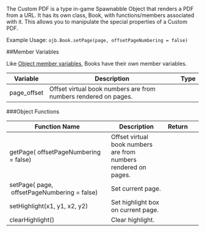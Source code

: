 The Custom PDF is a type in-game Spawnabble Object that renders a PDF from a URL. It has its own class, Book, with functions/members associated with it. This allows you to manipulate the special properties of a Custom PDF.

Example Usage: `ojb.Book.setPage(page, offsetPageNumbering = false)`

##Member Variables

Like [Object member variables](object.md#member-variables), Books have their own member variables.

Variable | Description | Type
-- | -- | :--
<a class="anchor" id="page_offset"></a>page_offset | Offset virtual book numbers are from numbers rendered on pages. | [<span class="tag int"></span>](types.md)

###Object Functions

Function Name | Description | Return | &nbsp;
-- | -- | -- | --:
<a class="anchor" id="getpage"></a>getPage([<span class="tag boo"></span>](types.md)&nbsp;offsetPageNumbering = false) | Offset virtual book numbers are from numbers rendered on pages. | [<span class="ret int"></span>](types.md)
<a class="anchor" id="setpage"></a>setPage([<span class="tag int"></span>](types.md)&nbsp;page, [<span class="tag bool"></span>](types.md)&nbsp;offsetPageNumbering = false) | Set current page. | [<span class="ret boo"></span>](types.md)
<a class="anchor" id="sethighlight"></a>setHighlight(x1, y1, x2, y2) | Set highlight box on current page. | [<span class="ret boo"></span>](types.md)
<a class="anchor" id="clearhighlight"></a>clearHighlight() | Clear highlight. | [<span class="ret boo"></span>](types.md)
